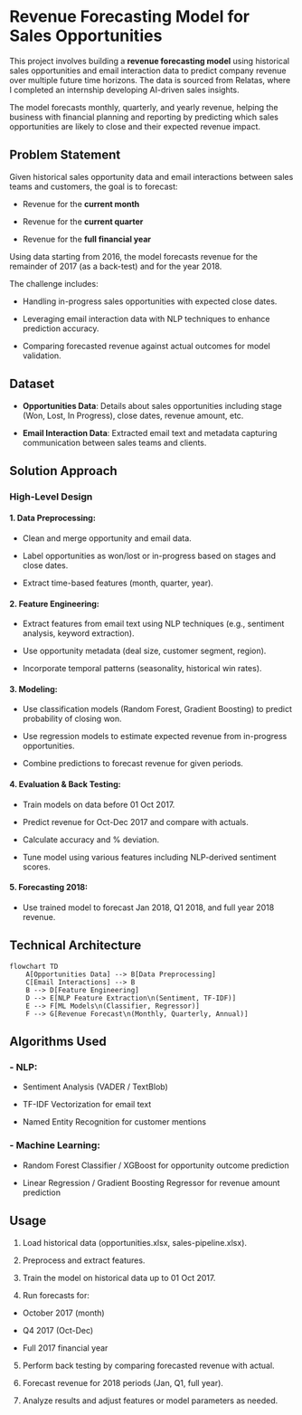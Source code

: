 # Revenue Forecasting Model for Sales Opportunities

This project involves building a **revenue forecasting model** using historical sales opportunities and email interaction data to predict company revenue over multiple future time horizons. The data is sourced from Relatas, where I completed an internship developing AI-driven sales insights.

The model forecasts monthly, quarterly, and yearly revenue, helping the business with financial planning and reporting by predicting which sales opportunities are likely to close and their expected revenue impact.

## Problem Statement

Given historical sales opportunity data and email interactions between sales teams and customers, the goal is to forecast:

- Revenue for the **current month**

- Revenue for the **current quarter**

- Revenue for the **full financial year**

Using data starting from 2016, the model forecasts revenue for the remainder of 2017 (as a back-test) and for the year 2018.

The challenge includes:

- Handling in-progress sales opportunities with expected close dates.

- Leveraging email interaction data with NLP techniques to enhance prediction accuracy.

- Comparing forecasted revenue against actual outcomes for model validation.

## Dataset

- **Opportunities Data**: Details about sales opportunities including stage (Won, Lost, In Progress), close dates, revenue amount, etc.

- **Email Interaction Data**: Extracted email text and metadata capturing communication between sales teams and clients.

## Solution Approach

### High-Level Design

#### 1. Data Preprocessing:

- Clean and merge opportunity and email data.

- Label opportunities as won/lost or in-progress based on stages and close dates.

- Extract time-based features (month, quarter, year).

#### 2. Feature Engineering:

- Extract features from email text using NLP techniques (e.g., sentiment analysis, keyword extraction).

- Use opportunity metadata (deal size, customer segment, region).

- Incorporate temporal patterns (seasonality, historical win rates).

#### 3. Modeling:

- Use classification models (Random Forest, Gradient Boosting) to predict probability of closing won.

- Use regression models to estimate expected revenue from in-progress opportunities.

- Combine predictions to forecast revenue for given periods.

#### 4. Evaluation & Back Testing:

- Train models on data before 01 Oct 2017.

- Predict revenue for Oct-Dec 2017 and compare with actuals.

- Calculate accuracy and % deviation.

- Tune model using various features including NLP-derived sentiment scores.

#### 5. Forecasting 2018:

- Use trained model to forecast Jan 2018, Q1 2018, and full year 2018 revenue.

## Technical Architecture

```mermaid
flowchart TD
    A[Opportunities Data] --> B[Data Preprocessing]
    C[Email Interactions] --> B
    B --> D[Feature Engineering]
    D --> E[NLP Feature Extraction\n(Sentiment, TF-IDF)]
    E --> F[ML Models\n(Classifier, Regressor)]
    F --> G[Revenue Forecast\n(Monthly, Quarterly, Annual)]
```

## Algorithms Used

### - NLP:

- Sentiment Analysis (VADER / TextBlob)

- TF-IDF Vectorization for email text

- Named Entity Recognition for customer mentions

### - Machine Learning:

- Random Forest Classifier / XGBoost for opportunity outcome prediction

- Linear Regression / Gradient Boosting Regressor for revenue amount prediction

## Usage

1. Load historical data (opportunities.xlsx, sales-pipeline.xlsx).

2. Preprocess and extract features.

3. Train the model on historical data up to 01 Oct 2017.

4. Run forecasts for:

- October 2017 (month)

- Q4 2017 (Oct-Dec)

- Full 2017 financial year

5. Perform back testing by comparing forecasted revenue with actual.

6. Forecast revenue for 2018 periods (Jan, Q1, full year).

7. Analyze results and adjust features or model parameters as needed.
